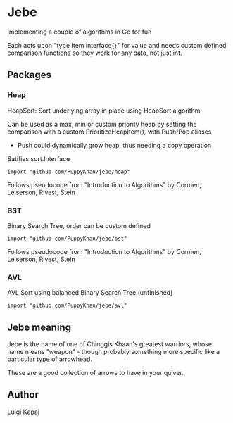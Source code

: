 # Jebe

Implementing a couple of algorithms in Go for fun

Each acts upon "type Item interface{}" for value and needs custom defined comparison functions so they work for any data, not just int.

## Packages

### Heap

HeapSort: Sort underlying array in place using HeapSort algorithm

Can be used as a max, min or custom priority heap by setting the comparison with a custom PrioritizeHeapItem(), with Push/Pop aliases
- Push could dynamically grow heap, thus needing a copy operation

Satifies sort.Interface

```golang
import "github.com/PuppyKhan/jebe/heap"
```

Follows pseudocode from "Introduction to Algorithms" by Cormen, Leiserson, Rivest, Stein

### BST

Binary Search Tree, order can be custom defined

```golang
import "github.com/PuppyKhan/jebe/bst"
```

Follows pseudocode from "Introduction to Algorithms" by Cormen, Leiserson, Rivest, Stein

### AVL

AVL Sort using balanced Binary Search Tree
(unfinished)

```golang
import "github.com/PuppyKhan/jebe/avl"
```

## Jebe meaning

Jebe is the name of one of Chinggis Khaan's greatest warriors, whose name means "weapon" - though probably something more specific like a particular type of arrowhead.

These are a good collection of arrows to have in your quiver.

## Author

Luigi Kapaj <puppy at viahistoria.com>
